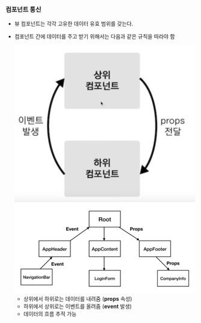### 컴포넌트 통신
- 뷰 컴포넌트는 각각 고유한 데이터 유효 범위를 갖는다.
- 컴포넌트 간에 데이터를 주고 받기 위해서는 다음과 같은 규칙을 따라야 함

  <img src="/Vue/img/통신규약.png">
  <img src="/Vue/img/통신방식2.png">
  
  - 상위에서 하위로는 데이터를 내려줌 (**props** 속성)
  - 하위에서 상위로는 이벤트를 올려줌 (**event** 발생)   
  - 데이터의 흐름 추적 가능 
  

